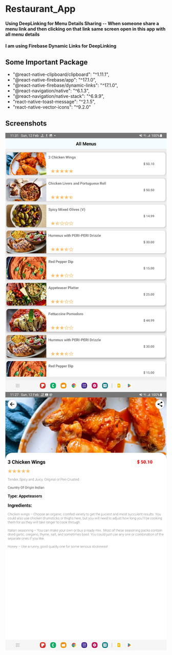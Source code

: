 # Restaurant_App

#### Using DeepLinking for Menu Details Sharing -- When someone share a menu link and then clicking on that link same screen open in this app with all menu details

#### I am using Firebase Dynamic Links for DeepLinking

## Some Important Package

-   "@react-native-clipboard/clipboard": "^1.11.1",
-   "@react-native-firebase/app": "^17.1.0",
-   "@react-native-firebase/dynamic-links": "^17.1.0",
-   "@react-navigation/native": "^6.1.3",
-   "@react-navigation/native-stack": "^6.9.9",
-   "react-native-toast-message": "^2.1.5",
-   "react-native-vector-icons": "^9.2.0"

## Screenshots

![App Screenshot](./screenshort/MenuScreen.jpg)
![App Screenshot](./screenshort/MenuDetailScreen.jpg)
